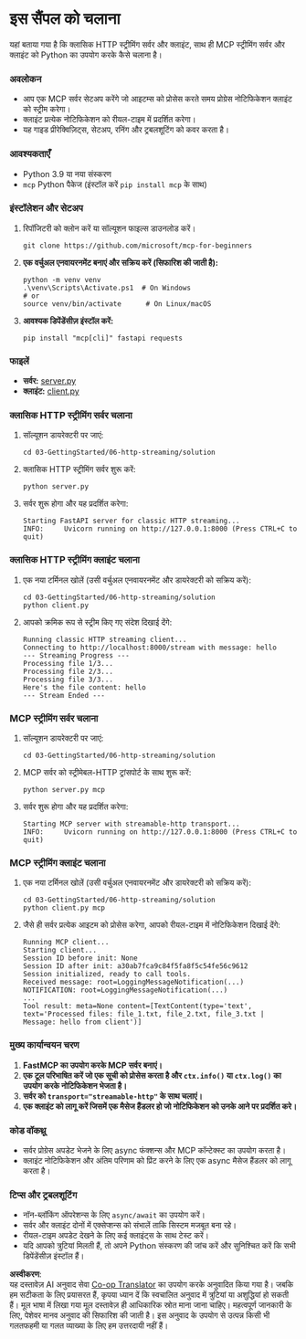 <!--
CO_OP_TRANSLATOR_METADATA:
{
  "original_hash": "67ecbca6a060477ded3e13ddbeba64f7",
  "translation_date": "2025-08-18T12:59:30+00:00",
  "source_file": "03-GettingStarted/06-http-streaming/solution/python/README.md",
  "language_code": "hi"
}
-->
# इस सैंपल को चलाना

यहां बताया गया है कि क्लासिक HTTP स्ट्रीमिंग सर्वर और क्लाइंट, साथ ही MCP स्ट्रीमिंग सर्वर और क्लाइंट को Python का उपयोग करके कैसे चलाना है।

### अवलोकन

- आप एक MCP सर्वर सेटअप करेंगे जो आइटम्स को प्रोसेस करते समय प्रोग्रेस नोटिफिकेशन क्लाइंट को स्ट्रीम करेगा।
- क्लाइंट प्रत्येक नोटिफिकेशन को रीयल-टाइम में प्रदर्शित करेगा।
- यह गाइड प्रीरेक्विज़िट्स, सेटअप, रनिंग और ट्रबलशूटिंग को कवर करता है।

### आवश्यकताएँ

- Python 3.9 या नया संस्करण
- `mcp` Python पैकेज (इंस्टॉल करें `pip install mcp` के साथ)

### इंस्टॉलेशन और सेटअप

1. रिपॉजिटरी को क्लोन करें या सॉल्यूशन फाइल्स डाउनलोड करें।

   ```pwsh
   git clone https://github.com/microsoft/mcp-for-beginners
   ```

1. **एक वर्चुअल एनवायरनमेंट बनाएं और सक्रिय करें (सिफारिश की जाती है):**

   ```pwsh
   python -m venv venv
   .\venv\Scripts\Activate.ps1  # On Windows
   # or
   source venv/bin/activate      # On Linux/macOS
   ```

1. **आवश्यक डिपेंडेंसीज़ इंस्टॉल करें:**

   ```pwsh
   pip install "mcp[cli]" fastapi requests
   ```

### फाइलें

- **सर्वर:** [server.py](../../../../../../03-GettingStarted/06-http-streaming/solution/python/server.py)
- **क्लाइंट:** [client.py](../../../../../../03-GettingStarted/06-http-streaming/solution/python/client.py)

### क्लासिक HTTP स्ट्रीमिंग सर्वर चलाना

1. सॉल्यूशन डायरेक्टरी पर जाएं:

   ```pwsh
   cd 03-GettingStarted/06-http-streaming/solution
   ```

2. क्लासिक HTTP स्ट्रीमिंग सर्वर शुरू करें:

   ```pwsh
   python server.py
   ```

3. सर्वर शुरू होगा और यह प्रदर्शित करेगा:

   ```
   Starting FastAPI server for classic HTTP streaming...
   INFO:     Uvicorn running on http://127.0.0.1:8000 (Press CTRL+C to quit)
   ```

### क्लासिक HTTP स्ट्रीमिंग क्लाइंट चलाना

1. एक नया टर्मिनल खोलें (उसी वर्चुअल एनवायरनमेंट और डायरेक्टरी को सक्रिय करें):

   ```pwsh
   cd 03-GettingStarted/06-http-streaming/solution
   python client.py
   ```

2. आपको क्रमिक रूप से स्ट्रीम किए गए संदेश दिखाई देंगे:

   ```text
   Running classic HTTP streaming client...
   Connecting to http://localhost:8000/stream with message: hello
   --- Streaming Progress ---
   Processing file 1/3...
   Processing file 2/3...
   Processing file 3/3...
   Here's the file content: hello
   --- Stream Ended ---
   ```

### MCP स्ट्रीमिंग सर्वर चलाना

1. सॉल्यूशन डायरेक्टरी पर जाएं:
   ```pwsh
   cd 03-GettingStarted/06-http-streaming/solution
   ```
2. MCP सर्वर को स्ट्रीमेबल-HTTP ट्रांसपोर्ट के साथ शुरू करें:
   ```pwsh
   python server.py mcp
   ```
3. सर्वर शुरू होगा और यह प्रदर्शित करेगा:
   ```
   Starting MCP server with streamable-http transport...
   INFO:     Uvicorn running on http://127.0.0.1:8000 (Press CTRL+C to quit)
   ```

### MCP स्ट्रीमिंग क्लाइंट चलाना

1. एक नया टर्मिनल खोलें (उसी वर्चुअल एनवायरनमेंट और डायरेक्टरी को सक्रिय करें):
   ```pwsh
   cd 03-GettingStarted/06-http-streaming/solution
   python client.py mcp
   ```
2. जैसे ही सर्वर प्रत्येक आइटम को प्रोसेस करेगा, आपको रीयल-टाइम में नोटिफिकेशन दिखाई देंगे:
   ```
   Running MCP client...
   Starting client...
   Session ID before init: None
   Session ID after init: a30ab7fca9c84f5fa8f5c54fe56c9612
   Session initialized, ready to call tools.
   Received message: root=LoggingMessageNotification(...)
   NOTIFICATION: root=LoggingMessageNotification(...)
   ...
   Tool result: meta=None content=[TextContent(type='text', text='Processed files: file_1.txt, file_2.txt, file_3.txt | Message: hello from client')]
   ```

### मुख्य कार्यान्वयन चरण

1. **FastMCP का उपयोग करके MCP सर्वर बनाएं।**
2. **एक टूल परिभाषित करें जो एक सूची को प्रोसेस करता है और `ctx.info()` या `ctx.log()` का उपयोग करके नोटिफिकेशन भेजता है।**
3. **सर्वर को `transport="streamable-http"` के साथ चलाएं।**
4. **एक क्लाइंट को लागू करें जिसमें एक मैसेज हैंडलर हो जो नोटिफिकेशन को उनके आने पर प्रदर्शित करे।**

### कोड वॉकथ्रू

- सर्वर प्रोग्रेस अपडेट भेजने के लिए async फंक्शन्स और MCP कॉन्टेक्स्ट का उपयोग करता है।
- क्लाइंट नोटिफिकेशन और अंतिम परिणाम को प्रिंट करने के लिए एक async मैसेज हैंडलर को लागू करता है।

### टिप्स और ट्रबलशूटिंग

- नॉन-ब्लॉकिंग ऑपरेशन्स के लिए `async/await` का उपयोग करें।
- सर्वर और क्लाइंट दोनों में एक्सेप्शन्स को संभालें ताकि सिस्टम मजबूत बना रहे।
- रीयल-टाइम अपडेट देखने के लिए कई क्लाइंट्स के साथ टेस्ट करें।
- यदि आपको त्रुटियां मिलती हैं, तो अपने Python संस्करण की जांच करें और सुनिश्चित करें कि सभी डिपेंडेंसीज़ इंस्टॉल हैं।

**अस्वीकरण**:  
यह दस्तावेज़ AI अनुवाद सेवा [Co-op Translator](https://github.com/Azure/co-op-translator) का उपयोग करके अनुवादित किया गया है। जबकि हम सटीकता के लिए प्रयासरत हैं, कृपया ध्यान दें कि स्वचालित अनुवाद में त्रुटियां या अशुद्धियां हो सकती हैं। मूल भाषा में लिखा गया मूल दस्तावेज़ ही आधिकारिक स्रोत माना जाना चाहिए। महत्वपूर्ण जानकारी के लिए, पेशेवर मानव अनुवाद की सिफारिश की जाती है। इस अनुवाद के उपयोग से उत्पन्न किसी भी गलतफहमी या गलत व्याख्या के लिए हम उत्तरदायी नहीं हैं।